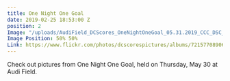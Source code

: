 ```yaml
---
title: One Night One Goal
date: 2019-02-25 18:53:00 Z
position: 2
Image: "/uploads/AudiField_DCScores_OneNightOneGoal_05.31.2019_CCC_DSC_4120.jpg"
Image Position: 50% 50%
Link: https://www.flickr.com/photos/dcscorespictures/albums/72157708906472866
---
```


Check out pictures from One Night One Goal, held on Thursday, May 30 at Audi Field.